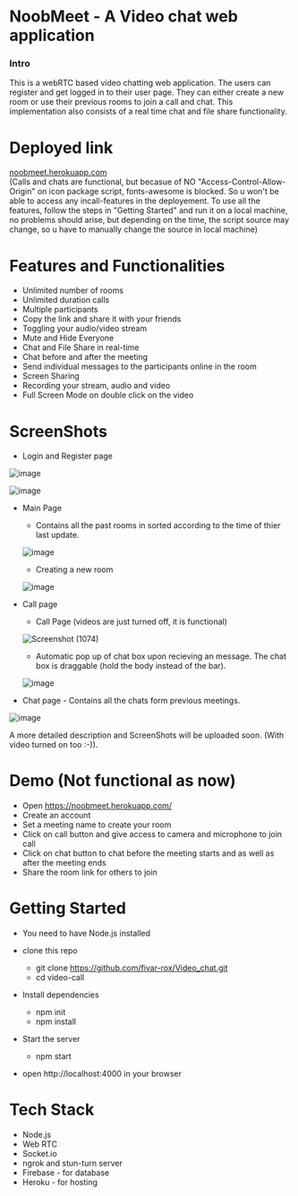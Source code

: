 # NoobMeet - A Video chat web application
<h3> Intro </h3> 
This is a webRTC based video chatting web application. The users can register and get logged in to their user page. They can either create a new room or use their previous rooms to join a call and chat. This implementation also consists of a real time chat and file share functionality.

# Deployed link
[noobmeet.herokuapp.com](https://noobmeet.herokuapp.com/)<br /> 
(Calls and chats are functional, but becasue of NO "Access-Control-Allow-Origin" on icon package script, fonts-awesome is blocked. So u won't be able to access any incall-features in the deployement. To use all the features, follow the steps in "Getting Started" and run it on a local machine, no problems should arise, but depending on the time, the script source may change, so u have to manually change the source in local machine)

# Features and Functionalities
* Unlimited number of rooms 
* Unlimited duration calls 
* Multiple participants 
* Copy the link and share it with your friends 
* Toggling your audio/video stream 
* Mute and Hide Everyone 
* Chat and File Share in real-time 
* Chat before and after the meeting 
* Send individual messages to the participants online in the room 
* Screen Sharing 
* Recording your stream, audio and video 
* Full Screen Mode on double click on the video  

# ScreenShots
* Login and Register page

![image](https://user-images.githubusercontent.com/72460532/177010820-11f827e8-895b-4274-b568-d997184240d3.png)

![image](https://user-images.githubusercontent.com/72460532/177010848-5471e60c-3261-49a3-9195-a380e0085db2.png)

* Main Page
  * Contains all the past rooms in sorted according to the time of thier last update.
  
  ![image](https://user-images.githubusercontent.com/72460532/177010985-a214ddf7-6ddb-42d7-8a66-a71e065fa1c4.png)
  
  * Creating a new room
  
  ![image](https://user-images.githubusercontent.com/72460532/177011685-74a216e6-e020-4a17-906c-763c3d3c6682.png)

* Call page
  * Call Page (videos are just turned off, it is functional)
  
  ![Screenshot (1074)](https://user-images.githubusercontent.com/72460532/177011233-1c00902c-9047-41ef-9f7f-f220a4bd9d9f.png)
  
  * Automatic pop up of chat box upon recieving an message. The chat box is draggable (hold the body instead of the bar). 
  
  ![image](https://user-images.githubusercontent.com/72460532/177011335-d0d75476-c963-435b-9c38-a67f9439aab1.png)

* Chat page - Contains all the chats form previous meetings.

![image](https://user-images.githubusercontent.com/72460532/177011551-15db10a1-ece1-4b9e-af36-86899d273424.png)

A more detailed description and ScreenShots will be uploaded soon. (With video turned on too :-)).

# Demo (Not functional as now)
* Open https://noobmeet.herokuapp.com/
* Create an account
* Set a meeting name to create your room
* Click on call button and give access to camera and microphone to join call
* Click on chat button to chat before the meeting starts and as well as after the meeting ends
* Share the room link for others to join 

# Getting Started
* You need to have Node.js installed
* clone this repo
  * git clone https://github.com/fivar-rox/Video_chat.git
  * cd video-call

* Install dependencies
  * npm init
  * npm install
* Start the server
  * npm start
* open http://localhost:4000 in your browser

# Tech Stack
* Node.js 
* Web RTC 
* Socket.io 
* ngrok and stun-turn server
* Firebase - for database 
* Heroku - for hosting
